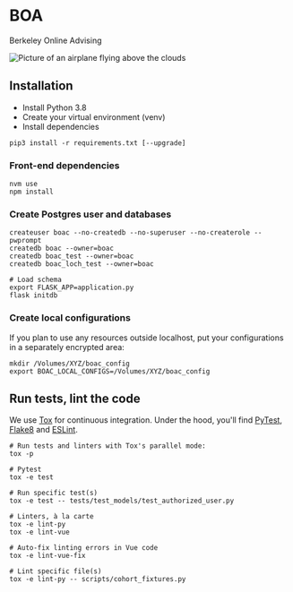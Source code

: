 # BOA

Berkeley Online Advising

![Picture of an airplane flying above the clouds](src/assets/boa-stratocruiser.jpg)

## Installation

* Install Python 3.8
* Create your virtual environment (venv)
* Install dependencies

```
pip3 install -r requirements.txt [--upgrade]
```

### Front-end dependencies

```
nvm use
npm install
```

### Create Postgres user and databases

```
createuser boac --no-createdb --no-superuser --no-createrole --pwprompt
createdb boac --owner=boac
createdb boac_test --owner=boac
createdb boac_loch_test --owner=boac

# Load schema
export FLASK_APP=application.py
flask initdb
```

### Create local configurations

If you plan to use any resources outside localhost, put your configurations in a separately encrypted area:

```
mkdir /Volumes/XYZ/boac_config
export BOAC_LOCAL_CONFIGS=/Volumes/XYZ/boac_config
```

## Run tests, lint the code

We use [Tox](https://tox.readthedocs.io) for continuous integration. Under the hood, you'll find [PyTest](https://docs.pytest.org), [Flake8](http://flake8.pycqa.org) and [ESLint](https://eslint.org/).
```
# Run tests and linters with Tox's parallel mode:
tox -p

# Pytest
tox -e test

# Run specific test(s)
tox -e test -- tests/test_models/test_authorized_user.py

# Linters, à la carte
tox -e lint-py
tox -e lint-vue

# Auto-fix linting errors in Vue code
tox -e lint-vue-fix

# Lint specific file(s)
tox -e lint-py -- scripts/cohort_fixtures.py
```
